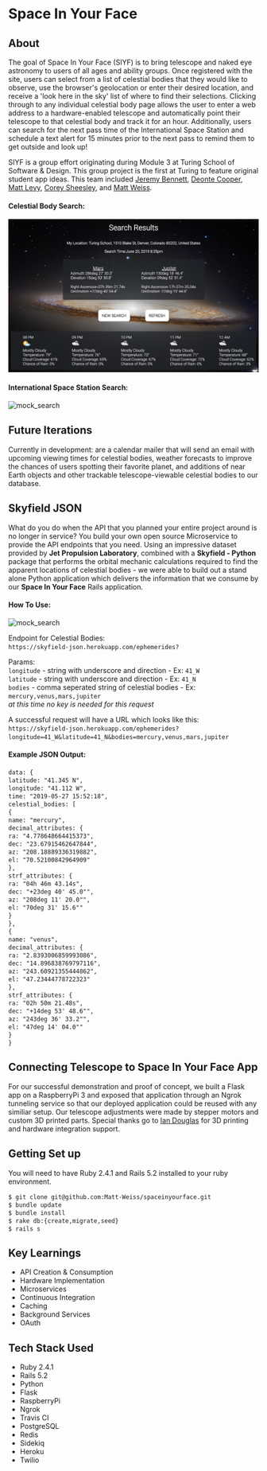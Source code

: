 # Space In Your Face

## About

The goal of Space In Your Face (SIYF) is to bring telescope and naked eye astronomy to users of all ages and ability groups. Once registered with the site, users can select from a list of celestial bodies that they would like to observe, use the browser's geolocation or enter their desired location, and receive a 'look here in the sky' list of where to find their selections. Clicking through to any individual celestial body page allows the user to enter a web address to a hardware-enabled telescope and automatically point their telescope to that celestial body and track it for an hour. Additionally, users can search for the next pass time of the International Space Station and schedule a text alert for 15 minutes prior to the next pass to remind them to get outside and look up!

SIYF is a group effort originating during Module 3 at Turing School of Software & Design. This group project is the first at Turing to feature original student app ideas. This team included [Jeremy Bennett](https://github.com/JaxJafinPapau), [Deonte Cooper](https://github.com/djc00p), [Matt Levy](https://github.com/milevy1), [Corey Sheesley](https://github.com/CSheesley?tab=repositories), and [Matt Weiss](https://github.com/Matt-Weiss).


#### Celestial Body Search:

![mock_search](cb_search_example.png)

#### International Space Station Search:

![mock_search](iss_search_example.png)

## Future Iterations
Currently in development: are a calendar mailer that will send an email with upcoming viewing times for celestial bodies, weather forecasts to improve the chances of users spotting their favorite planet, and additions of near Earth objects and other trackable telescope-viewable celestial bodies to our database.

## Skyfield JSON
What do you do when the API that you planned your entire project around is no longer in service? You build your own open source Microservice to provide the API endpoints that you need. Using an impressive dataset provided by **Jet Propulsion Laboratory**, combined with a **Skyfield - Python** package that performs the orbital mechanic calculations required to find the apparent locations of celestial bodies  - we were able to build out a stand alone Python application which delivers the information that we consume by our **Space In Your Face** Rails application.

#### How To Use:

![mock_search](skyfield_json_postnman.png)

Endpoint for Celestial Bodies:\
`https://skyfield-json.herokuapp.com/ephemerides?`

Params:\
`longitude` - string with underscore and direction - Ex: `41_W`\
`latitude` - string with underscore and direction - Ex: `41_N`\
`bodies` - comma seperated string of celestial bodies - Ex: `mercury,venus,mars,jupiter`\
*at this time no key is needed for this request*

A successful request will have a URL which looks like this: \
`https://skyfield-json.herokuapp.com/ephemerides?longitude=41_W&latitude=41_N&bodies=mercury,venus,mars,jupiter`

#### Example JSON Output:
```
data: {
latitude: "41.345 N",
longitude: "41.112 W",
time: "2019-05-27 15:52:18",
celestial_bodies: [
{
name: "mercury",
decimal_attributes: {
ra: "4.778648664415373",
dec: "23.67915462647844",
az: "208.18889336319882",
el: "70.52100842964909"
},
strf_attributes: {
ra: "04h 46m 43.14s",
dec: "+23deg 40' 45.0"",
az: "208deg 11' 20.0"",
el: "70deg 31' 15.6""
}
},
{
name: "venus",
decimal_attributes: {
ra: "2.8393006859993086",
dec: "14.896838769797116",
az: "243.60921355444862",
el: "47.23444778722323"
},
strf_attributes: {
ra: "02h 50m 21.48s",
dec: "+14deg 53' 48.6"",
az: "243deg 36' 33.2"",
el: "47deg 14' 04.0""
}
}
```

## Connecting Telescope to **Space In Your Face** App

For our successful demonstration and proof of concept, we built a Flask app on a RaspberryPi 3 and exposed that application through an Ngrok tunneling service so that our deployed application could be reused with any similiar setup. Our telescope adjustments were made by stepper motors and custom 3D printed parts. Special thanks go to [Ian Douglas](https://github.com/iandouglas) for 3D printing and hardware integration support.

## Getting Set up

You will need to have Ruby 2.4.1 and Rails 5.2 installed to your ruby environment.

```
$ git clone git@github.com:Matt-Weiss/spaceinyourface.git
$ bundle update
$ bundle install
$ rake db:{create,migrate,seed}
$ rails s
```


## Key Learnings
- API Creation & Consumption
- Hardware Implementation
- Microservices
- Continuous Integration
- Caching
- Background Services
- OAuth

## Tech Stack Used
- Ruby 2.4.1
- Rails 5.2
- Python
- Flask
- RaspberryPi
- Ngrok
- Travis CI
- PostgreSQL
- Redis
- Sidekiq
- Heroku
- Twilio
